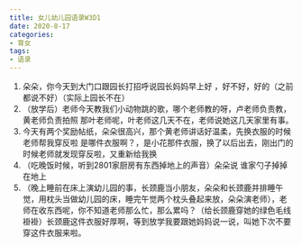 ```yaml
---
title: 女儿幼儿园语录W3D1
date: 2020-8-17
categories:
- 育女
tags:
- 语录
---
```


1. 朵朵，你今天到大门口跟园长打招呼说园长妈妈早上好 ，好不好，好的（之前都说不好）（实际上园长不在）
2. （放学后）老师今天教我们小动物跳的歌，哪个老师教的呀，卢老师负责教，黄老师负责拍照
   那叶老师呢，叶老师这几天不在，老师说她这几天家里有事。
3. 今天有两个奖励帖纸，朵朵很高兴，那个黄老师讲话好温柔，先换衣服的时候老师帮我穿反啦
   是哪件衣服啊？，是小花那件衣服，换了以后出去，刚出门的时候老师就发现穿反啦，又重新给我换
4. （吃晚饭时候，听到2801家厨房有东西掉地上的声音）朵朵说 谁家勺子掉掉在地上
5. （晚上睡前在床上演幼儿园的事，长颈鹿当小朋友，朵朵和长颈鹿并排睡午觉，用枕头当做幼儿园的床，睡完午觉两个枕头叠起来放，朵朵演老师），老师在收东西呢，你不知道老师那么忙，那么累吗？（给长颈鹿穿她的绿色毛线褂褂）长颈鹿这件衣服好厚啊，等到放学我要跟她妈妈说一说，叫她下次不要穿这件衣服来啦。
